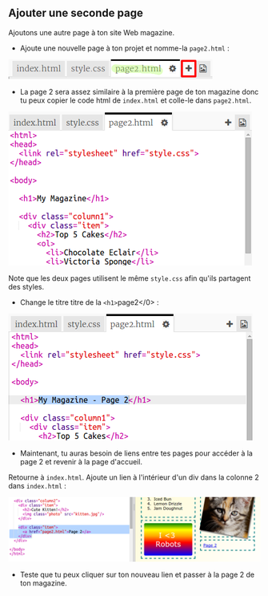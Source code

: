## Ajouter une seconde page

Ajoutons une autre page à ton site Web magazine.

+ Ajoute une nouvelle page à ton projet et nomme-la `page2.html` :

![capture d'écran](images/magazine-page2.png)

+ La page 2 sera assez similaire à la première page de ton magazine donc tu peux copier le code html de `index.html` et colle-le dans `page2.html`.

![capture d’écran](images/magazine-page2-html.png)

Note que les deux pages utilisent le même `style.css` afin qu'ils partagent des styles.

+ Change le titre titre de la `<h1>`page2</0> :

![capture d'écran](images/magazine-page2-h1.png)

+ Maintenant, tu auras besoin de liens entre tes pages pour accéder à la page 2 et revenir à la page d'accueil.

Retourne à `index.html`. Ajoute un lien à l'intérieur d'un div dans la colonne 2 dans `index.html` :

![capture d'écran](images/magazine-page2-link.png)

+ Teste que tu peux cliquer sur ton nouveau lien et passer à la page 2 de ton magazine.